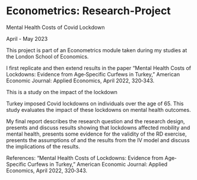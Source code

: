# Econometrics: Research-Project

Mental Health Costs of Covid Lockdown

April - May 2023

This project is part of an Econometrics module taken during my studies at the London School of Economics. 

I first replicate and then extend results in the paper “Mental Health Costs of Lockdowns: Evidence from Age‐Specific Curfews in Turkey,” American Economic Journal: Applied Economics, April 2022, 320‐343. 

This is a study on the impact of the lockdown

Turkey imposed Covid lockdowns on individuals over the age of 65.  This study evaluates the impact of these lockdowns on mental health outcomes. 

My final report describes the research question and the research design, presents  and discuss results showing that lockdowns affected mobility and mental health, presents some evidence for the validity of the RD exercise, presents the assumptions of and the results from the IV model and discuss the implications of the results. 

References: 
“Mental Health Costs of Lockdowns: Evidence from Age‐Specific Curfews in Turkey,” American Economic Journal: Applied Economics, April 2022, 320‐343.
